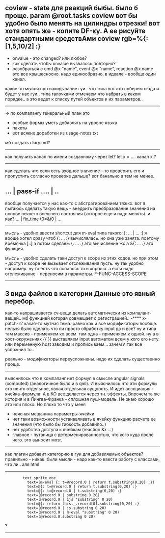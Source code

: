 coview - state для реакций быбы. было б проще.
param @root.tasks
coview вот бы удобно было менять на цилиндры отрезки!
вот хотя опять же - копите DF-ку. А ее рисуйте стандартными средствАми
coview rgb=%{: [1,5,10/2] :}
----

* onvalue - это changed? или любое?
* как сделать чтобы onvalue вызвалось повторно?
* разобраться с cmd @x "name", event @x "name", reaction @x.name
это все крышесносно. надо единообразно. в идеале - вообще один канал.

какие-то мысли про накидывание гуи.. что типа вот это соберем сюда и будет у нас гуи..
типа галочками отмечаем что набрать в каком порядке..
а это ведет к списку путей объектов и их параметров..

*****
=>
по компалангу генеральный план это
- особые формы уметь добавлять на уровне языка
- пакеты
- вот всякие доработки из usage-notes.txt

мб создать diary.md?

****
как получить канал по имени созданному через let?
let x = ....
канал x ?

****
как сделать что если есть входное значение - то проверить его и пропустить согласно проверке дальше?
вот банально а тем не менее..

... | pass-if .... | ..
-----
вообще получается у нас как-то с абстрагированием тяжко. вот я пытаюсь сделать такую вещь - внедрить преобразование значения
на основе некоего внешнего состояния (которое еще и надо менять). и как?
... | fix_time t0=&t0 | ...

----
мысль - удобно ввести shortcut для m-eval типа такого: [: ... | ... :]
я вооще хотел сразу чтоб {: ... :} вычислялась. но она уже занята. поэтому времянка [::]
а потом сделаем {: ... :} это вычисление жс а &{: ... :} это функция.

мысль - удобно сделать таки доступ к scope из этих кодов. но при этом - доступ к scope не вызывает отслеживания пусть.
ну так удобно например. ну то есть что попалось то и хорошо. а если надо отслеживание - переносим в параметры.
F-FUNC-ACCESS-SCOPE

****
3 вида файлов в категории Данные это явный перебор.
----
как-то напрашивается cv-вещи делать автоматически из компаланг-вещей..
мб функцией которая совмещает с регистрацией..
-****
x-patch-r2 какая-то мутная тема. равно как и все модификаторы вообще.
нельзя было сделать что ли просто обработку input да и все?
ну и типа там массив - применяем ко всем. там одна - применяем к одной.
ну а в хост-окружениях {{ }} выставляем input автоматом всем у кого его нету.
или переменную host заводим и прописываем... зачем я так все усложнил то..

реально - модификаторы переусложнены. надо их сделать существенно проще.

----
выяснилось что в компаланг нет формул в смысле angular signals (computed) (аналогичное было и в qml).
И выяснилось что эти формулы это нечто отдельное, явная отдельная сущность. И идет ассоциация - ячейка-формула.
А в КО все делается через тн. эффекты. Впрочем та же история и в Лингва-Франка - сплошная пуш-модель.
Не знаю хорошо это или плохо. Но плохо то что у меня
- неясная мешанина параметры-ячейки
- нет таки возможности устанавливать в ячейку функцию расчета ее значения (что было бы гибкость добавило..)
- нет удобства доступа к ячейкам (reaction &x ...)
- главное - путаница с детерменированностью, что кого куда после чего. это выносит мозг.
----

как плагин добавит категорию в гуи для добавляемых объектов? правильно - никак.
были мысли - надо как-то ввести работу с классами, что ли.. аля html


*******************
            text_sprite_one 
              text=(m-eval {: t=@record.0 | return t.substring(0,20) :})
              text=@{: t=@record.0 | return t.substring(0,20) :}
              text=@{: t=@record.0 | t.substring(0,20) :}
              text=(@record.0 | substring 0 20)
              text=(@record.0 | ijs "substring" 0 20)
              text=@{: return this._.record[0].substring(0,20) :}
              text=(@record.0 | js.substring 0 20)
              text=(@record.0 | m-eval "substring" 0 20)
              text=(@record.0.substring 0 20)
?
**************              